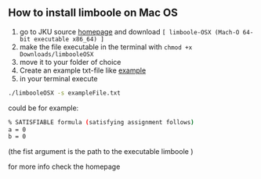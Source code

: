 
## How to install limboole on Mac OS

1. go to JKU source [homepage](http://fmv.jku.at/limboole/) and download  `[ limboole-OSX (Mach-O 64-bit executable x86_64) ]`
2. make the file executable in the terminal with `chmod +x Downloads/limbooleOSX`
3. move it to your folder of choice
4. Create an example txt-file like [example](./exampleFile.exampleFile.boole)
5. in your terminal execute
```sh
./limbooleOSX -s exampleFile.txt
```
could be for example:

```sh
% SATISFIABLE formula (satisfying assignment follows)
a = 0
b = 0
```

(the fist argument is the path to the executable limboole )

for more info check the homepage